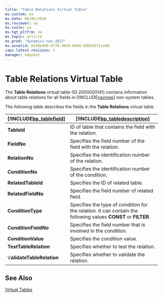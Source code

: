 ```yaml
---
title: "Table Relations Virtual Table"
ms.custom: na
ms.date: 06/05/2016
ms.reviewer: na
ms.suite: na
ms.tgt_pltfrm: na
ms.topic: article
ms.prod: "dynamics-nav-2017"
ms.assetid: b149e9d9-6f76-4034-b666-b8b81671ce48
caps.latest.revision: 2
manager: edupont
---
```

# Table Relations Virtual Table
The **Table Relations** virtual table \(ID 2000000141\) contains information about table relations for all fields in [!INCLUDE[navnow](includes/navnow_md.md)] non-system tables.  
  
 The following table describes the fields in the **Table Relations** virtual table.  
  
|[!INCLUDE[bp_tablefield](includes/bp_tablefield_md.md)]|[!INCLUDE[bp_tabledescription](includes/bp_tabledescription_md.md)]|  
|---------------------------------|---------------------------------------|  
|**TableId**|ID of table that contains the field with the relation.|  
|**FieldNo**|Specifies the field number of the field with the relation.|  
|**RelationNo**|Specifies the identification number of the relation.|  
|**ConditionNo**|Specifies the identification number of the condition.|  
|**RelatedTableId**|Specifies the ID of related table.|  
|**RelatedFieldNo**|Specifies the field number of related field.|  
|**ConditionType**|Specifies the type of condition for the relation. It can contain the following values **CONST** or **FILTER**.|  
|**ConditionFieldNo**|Specifies the field number that is involved in the condition.|  
|**ConditionValue**|Specifies the condition value.|  
|**TestTableRelation**|Specifies whether to test the relation.|  
|V**alidateTableRelation**|Specifies whether to validate the relation.|  
  
## See Also  
 [Virtual Tables](Virtual-Tables.md)